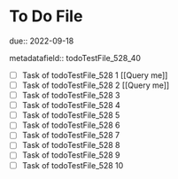 # To Do File

due:: 2022-09-18

metadatafield:: todoTestFile_528_40

- [ ] Task of todoTestFile_528 1 [[Query me]]
- [ ] Task of todoTestFile_528 2 [[Query me]]
- [ ] Task of todoTestFile_528 3
- [ ] Task of todoTestFile_528 4
- [ ] Task of todoTestFile_528 5
- [ ] Task of todoTestFile_528 6
- [ ] Task of todoTestFile_528 7
- [ ] Task of todoTestFile_528 8
- [ ] Task of todoTestFile_528 9
- [ ] Task of todoTestFile_528 10